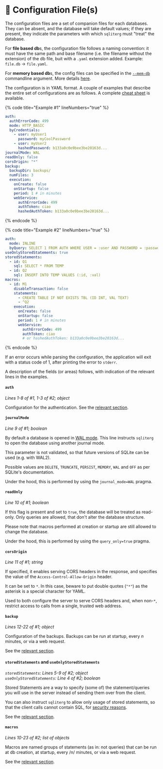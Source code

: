 # 📃 Configuration File(s)

The configuration files are a set of companion files for each databases. They can be absent, and the database will take default values; if they are present, they indicate the parameters with which `sqliterg` must "treat" the database.

For **file based db**s, the configuration file follows a naming convention: it must have the same path and base filename (i.e. the filename without the extension) of the db file, buit with a `.yaml` extension added. Example: `file.db` → `file.yaml`.&#x20;

For **memory based db**s, the config files can be specified in the [`--mem-db`](../running.md#mem-db) commandline argument. More details [here](../running.md#databases-id-and-config-companion-files).

The configuration is in YAML format. A couple of examples that describe the entire set of configurations are as follows. A complete [cheat sheet](../../cheat-sheet.md#configuration-file) is available.

{% code title="Example #1" lineNumbers="true" %}
```yaml
auth:
  authErrorCode: 499
  mode: HTTP_BASIC
  byCredentials:
    - user: myUser1
      password: myCoolPassword
    - user: myUser2
      hashedPassword: b133a0c0e9bee3be20163d...
journalMode: WAL
readOnly: false
corsOrigin: "*"
backup:
  backupDir: backups/
  numFiles: 3
  execution:
    onCreate: false
    onStartup: false
    period: 1 # in minutes
    webService:
      authErrorCode: 499
      authToken: ciao
      hashedAuthToken: b133a0c0e9bee3be20163d...
```
{% endcode %}

{% code title="Example #2" lineNumbers="true" %}
```yaml
auth:
  mode: INLINE
  byQuery: SELECT 1 FROM AUTH WHERE USER = :user AND PASSWORD = :password
useOnlyStoredStatements: true
storedStatements:
  - id: Q1
    sql: SELECT * FROM TEMP 
  - id: Q2
    sql: INSERT INTO TEMP VALUES (:id, :val)
macros:
  - id: M1
    disableTransaction: false
    statements:
      - CREATE TABLE IF NOT EXISTS TBL (ID INT, VAL TEXT)
      - ^Q2
    execution:
      onCreate: false
      onStartup: false
      period: 1 # in minutes
      webService:
        authErrorCode: 499
        authToken: ciao
        # or hashedAuthToken: b133a0c0e9bee3be20163d...
```
{% endcode %}

If an error occurs while parsing the configuration, the application will exit with a status code of 1, after printing the error to `stderr`.

A description of the fields (or areas) follows, with indication of the relevant lines in the examples.

#### `auth`

_Lines 1-8 of #1, 1-3 of #2; object_

Configuration for the authentication. See the [relevant section](../the-web-services/authentication.md).

#### `journalMode`

_Line 9 of #1; boolean_

By default a database is opened in [WAL mode](https://sqlite.org/wal.html). This line instructs `sqliterg` to open the database using another journal mode.&#x20;

This parameter is not validated, so that future versions of SQLite can be used (e.g. with WAL2).

Possible values are `DELETE`, `TRUNCATE`, `PERSIST`, `MEMORY`, `WAL` and `OFF` as per SQLite's documentation.

Under the hood, this is performed by using the `journal_mode=WAL` pragma.

#### `readOnly`

_Line 10 of #1; boolean_

If this flag is present and set to `true`, the database will be treated as read-only. Only queries are allowed, that don't alter the database structure.

Please note that macros performed at creation or startup are still allowed to change the database.

Under the hood, this is performed by using the `query_only=true` pragma.

#### `corsOrigin`

_Line 11 of #1; string_

If specified, it enables serving CORS headers in the response, and specifies the value of the `Access-Control-Allow-Origin` header.

It can be set to `*`. In this case, beware to put double quotes (`"*"`) as the asterisk is a special character for YAML.

Used to both configure the server to serve CORS headers and, when non-`*`, restrict access to calls from a single, trusted web address.

#### `backup`

_Lines 12-22 of #1; object_

Configuration of the backups. Backups can be run at startup, every _n_ minutes, or via a web request.

See the [relevant section](./#backup).

#### `storedStatements` and `useOnlyStoredStatements`

_`storedStatements`: Lines 5-9 of #2; object_\
_`useOnlyStoredStatements`: Line 4 of #2; boolean_

Stored Statements are a way to specify (some of) the statement/queries you will use in the server instead of sending them over from the client.

You can also instruct `sqliterg` to allow only usage of stored statements, so that the client calls cannot contain SQL, for [security reasons](../../security.md#stored-statements-to-prevent-sql-injection).

See the [relevant section](stored-statements.md).

#### `macros`

_Lines 10-23 of #2; list of objects_

Macros are named groups of statements (as in: not queries) that can be run at db creation, at startup, every /n/ minutes, or via a web request.

See the [relevant section](../macros.md).
